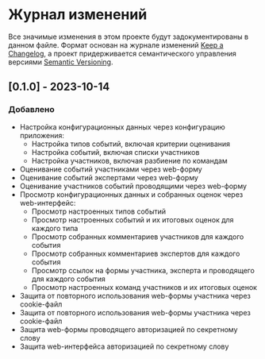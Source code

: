 # Журнал изменений

Все значимые изменения в этом проекте будут задокументированы в данном файле. Формат основан на журнале изменений [Keep a Changelog](https://keepachangelog.com/ru/1.1.0/), а проект придерживается семантического управления версиями [Semantic Versioning](https://semver.org/lang/ru/).

## [0.1.0] - 2023-10-14

### Добавлено

- Настройка конфигурационных данных через конфигурацию приложения:
  - Настройка типов событий, включая критерии оценивания
  - Настройка событий, включая списки участников
  - Настройка участников, включая разбиение по командам
- Оценивание событий участниками через web-форму
- Оценивание событий экспертами через web-форму
- Оценивание участников событий проводящими через web-форму
- Просмотр конфигурационных данных и собранных оценок через web-интерфейс:
  - Просмотр настроенных типов событий
  - Просмотр настроенных событий и их итоговых оценок для каждого типа
  - Просмотр собранных комментариев участников для каждого события
  - Просмотр собранных комментариев экспертов для каждого события
  - Просмотр ссылок на формы участника, эксперта и проводящего для каждого события
  - Просмотр настроенных команд участников и их итоговых оценок
- Защита от повторного использования web-формы участника через cookie-файл
- Защита от повторного использования web-формы участника через cookie-файл
- Защита web-формы проводящего авторизацией по секретному слову
- Защита web-интерфейса авторизацией по секретному слову

